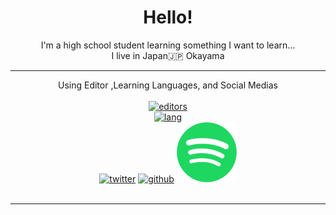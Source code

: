 <div align="center">
    <h1> Hello! </h1>
    <div> I'm a high school student learning something I want to learn... </div>
    <div> I live in Japan🇯🇵 Okayama</div>
</div>

---

<div align="center">
    Using Editor ,Learning Languages, and Social Medias
    <br><br>
    <a href="https://skillicons.dev">
        <img src="https://skillicons.dev/icons?i=idea,pycharm,vscode,visualstudio,github,figma" alt="editors"><br>
        <img src="https://skillicons.dev/icons?i=java,python,js,php,vue,html,css,laravel,md" alt="lang"><br>
    </a>
    <a href="https://twitter.com/MineBArchive"><img src="https://skillicons.dev/icons?i=twitter" alt="twitter"></a>
    <a href="https://github.com/minechanjp"><img src="https://skillicons.dev/icons?i=github" alt="github"></a>
    <a href="https://open.spotify.com/user/lt7cv1bqy0girlzdwwtk407zr">
        <img src="2aaaa.svg">
    </a><br><br>
</div>

---
